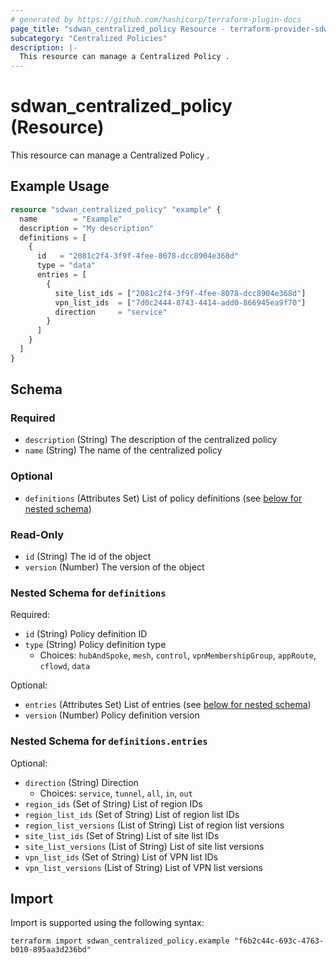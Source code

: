 ```yaml
---
# generated by https://github.com/hashicorp/terraform-plugin-docs
page_title: "sdwan_centralized_policy Resource - terraform-provider-sdwan"
subcategory: "Centralized Policies"
description: |-
  This resource can manage a Centralized Policy .
---
```


# sdwan_centralized_policy (Resource)

This resource can manage a Centralized Policy .

## Example Usage

```terraform
resource "sdwan_centralized_policy" "example" {
  name        = "Example"
  description = "My description"
  definitions = [
    {
      id   = "2081c2f4-3f9f-4fee-8078-dcc8904e368d"
      type = "data"
      entries = [
        {
          site_list_ids = ["2081c2f4-3f9f-4fee-8078-dcc8904e368d"]
          vpn_list_ids  = ["7d0c2444-8743-4414-add0-866945ea9f70"]
          direction     = "service"
        }
      ]
    }
  ]
}
```

<!-- schema generated by tfplugindocs -->
## Schema

### Required

- `description` (String) The description of the centralized policy
- `name` (String) The name of the centralized policy

### Optional

- `definitions` (Attributes Set) List of policy definitions (see [below for nested schema](#nestedatt--definitions))

### Read-Only

- `id` (String) The id of the object
- `version` (Number) The version of the object

<a id="nestedatt--definitions"></a>
### Nested Schema for `definitions`

Required:

- `id` (String) Policy definition ID
- `type` (String) Policy definition type
  - Choices: `hubAndSpoke`, `mesh`, `control`, `vpnMembershipGroup`, `appRoute`, `cflowd`, `data`

Optional:

- `entries` (Attributes Set) List of entries (see [below for nested schema](#nestedatt--definitions--entries))
- `version` (Number) Policy definition version

<a id="nestedatt--definitions--entries"></a>
### Nested Schema for `definitions.entries`

Optional:

- `direction` (String) Direction
  - Choices: `service`, `tunnel`, `all`, `in`, `out`
- `region_ids` (Set of String) List of region IDs
- `region_list_ids` (Set of String) List of region list IDs
- `region_list_versions` (List of String) List of region list versions
- `site_list_ids` (Set of String) List of site list IDs
- `site_list_versions` (List of String) List of site list versions
- `vpn_list_ids` (Set of String) List of VPN list IDs
- `vpn_list_versions` (List of String) List of VPN list versions

## Import

Import is supported using the following syntax:

```shell
terraform import sdwan_centralized_policy.example "f6b2c44c-693c-4763-b010-895aa3d236bd"
```
